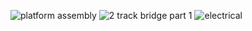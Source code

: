 
![platform assembly](https://github.com/user-attachments/assets/2567eac9-a6a5-46f4-b3da-f7945118e5a6)
![2 track bridge part 1](https://github.com/user-attachments/assets/062d4734-59b0-41de-a15e-ed1e88b2e6ef)
![electrical](https://github.com/user-attachments/assets/f89c302a-0f7d-4e09-beb1-923e27f42eed)
